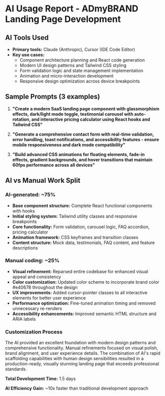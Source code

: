 # AI Usage Report - ADmyBRAND Landing Page Development

## AI Tools Used

- **Primary tools:** Claude (Anthropic), Cursor (IDE Code Editor)
- **Key use cases:**
  - Component architecture planning and React code generation
  - Modern UI design patterns and Tailwind CSS styling
  - Form validation logic and state management implementation
  - Animation and micro-interaction development
  - Responsive design optimization across device breakpoints

## Sample Prompts (3 examples)

1. **"Create a modern SaaS landing page component with glassmorphism effects, dark/light mode toggle, testimonial carousel with auto-rotation, and interactive pricing calculator using React hooks and Tailwind CSS"**

2. **"Generate a comprehensive contact form with real-time validation, error handling, toast notifications, and accessibility features - ensure mobile responsiveness and dark mode compatibility"**

3. **"Build advanced CSS animations for floating elements, fade-in effects, gradient backgrounds, and hover transitions that maintain 60fps performance across all devices"**

## AI vs Manual Work Split

### AI-generated: ~75%

- **Base component structure:** Complete React functional components with hooks
- **Initial styling system:** Tailwind utility classes and responsive breakpoints
- **Core functionality:** Form validation, carousel logic, FAQ accordion, pricing calculator
- **Animation framework:** CSS keyframes and transition classes
- **Content structure:** Mock data, testimonials, FAQ content, and feature descriptions

### Manual coding: ~25%

- **Visual refinement:** Reparsed entire codebase for enhanced visual appeal and consistency
- **Color customization:** Updated color scheme to incorporate brand color #e40678 throughout the design
- **UX improvements:** Added cursor-pointer classes to all interactive elements for better user experience
- **Performance optimization:** Fine-tuned animation timing and removed unnecessary re-renders
- **Accessibility enhancements:** Improved semantic HTML structure and ARIA labels

### Customization Process

The AI provided an excellent foundation with modern design patterns and comprehensive functionality. Manual refinements focused on visual polish, brand alignment, and user experience details. The combination of AI's rapid scaffolding capabilities with human design sensibilities resulted in a production-ready, visually stunning landing page that exceeds professional standards.

**Total Development Time:** 1.5 days

**AI Efficiency Gain:** ~10x faster than traditional development approach

